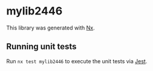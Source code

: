 # mylib2446

This library was generated with [Nx](https://nx.dev).

## Running unit tests

Run `nx test mylib2446` to execute the unit tests via [Jest](https://jestjs.io).
